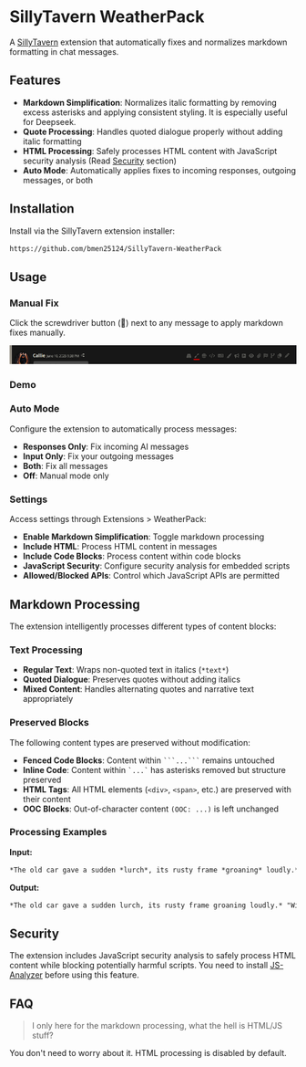 # SillyTavern WeatherPack

A [SillyTavern](https://docs.sillytavern.app/) extension that automatically fixes and normalizes markdown formatting in chat messages.

## Features

- **Markdown Simplification**: Normalizes italic formatting by removing excess asterisks and applying consistent styling. It is especially useful for Deepseek.
- **Quote Processing**: Handles quoted dialogue properly without adding italic formatting
- **HTML Processing**: Safely processes HTML content with JavaScript security analysis (Read [Security](#security) section)
- **Auto Mode**: Automatically applies fixes to incoming responses, outgoing messages, or both

## Installation

Install via the SillyTavern extension installer:

```txt
https://github.com/bmen25124/SillyTavern-WeatherPack
```

## Usage

### Manual Fix
Click the screwdriver button (🔧) next to any message to apply markdown fixes manually.

![icon](images/icon.png)

### Demo



### Auto Mode
Configure the extension to automatically process messages:
- **Responses Only**: Fix incoming AI messages
- **Input Only**: Fix your outgoing messages
- **Both**: Fix all messages
- **Off**: Manual mode only

### Settings

Access settings through Extensions > WeatherPack:

- **Enable Markdown Simplification**: Toggle markdown processing
- **Include HTML**: Process HTML content in messages
- **Include Code Blocks**: Process content within code blocks
- **JavaScript Security**: Configure security analysis for embedded scripts
- **Allowed/Blocked APIs**: Control which JavaScript APIs are permitted

## Markdown Processing

The extension intelligently processes different types of content blocks:

### Text Processing
- **Regular Text**: Wraps non-quoted text in italics (`*text*`)
- **Quoted Dialogue**: Preserves quotes without adding italics
- **Mixed Content**: Handles alternating quotes and narrative text appropriately

### Preserved Blocks
The following content types are preserved without modification:

- **Fenced Code Blocks**: Content within ` ```...``` ` remains untouched
- **Inline Code**: Content within `` `...` `` has asterisks removed but structure preserved
- **HTML Tags**: All HTML elements (`<div>`, `<span>`, etc.) are preserved with their content
- **OOC Blocks**: Out-of-character content `(OOC: ...)` is left unchanged

### Processing Examples

**Input:**
```md
*The old car gave a sudden *lurch*, its rusty frame *groaning* loudly.* *"Will it *even run*?!"* she exclaimed.
```

**Output:**
```md
*The old car gave a sudden lurch, its rusty frame groaning loudly.* "Will it even run?!" *she exclaimed.*
```

## Security

The extension includes JavaScript security analysis to safely process HTML content while blocking potentially harmful scripts. You need to install [JS-Analyzer](https://github.com/bmen25124/SillyTavern-JS-Analyzer) before using this feature.

## FAQ

> I only here for the markdown processing, what the hell is HTML/JS stuff?

You don't need to worry about it. HTML processing is disabled by default.
